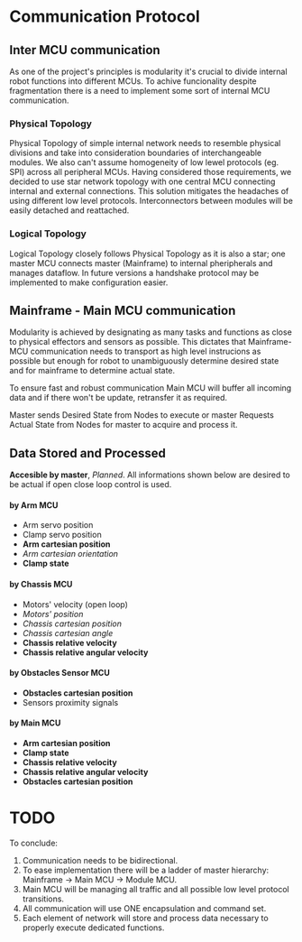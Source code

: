 # Communication Protocol

## Inter MCU communication

As one of the project's principles is modularity it's crucial to divide internal robot functions into different MCUs. To achive funcionality despite fragmentation there is a need to implement some sort of internal MCU communication. 

### Physical Topology

Physical Topology of simple internal network needs to resemble physical divisions and take into consideration boundaries of interchangeable modules. We also can't assume homogeneity of low lewel protocols (eg. SPI) across all peripheral MCUs. Having considered those requirements, we decided to use star network topology with one central MCU connecting internal and external connections. This solution mitigates the headaches of using different low level protocols. Interconnectors between modules will be easily detached and reattached.  

### Logical Topology

Logical Topology closely follows Physical Topology as it is also a star; one master MCU connects master (Mainframe) to internal pheripherals and manages dataflow.
In future versions a handshake protocol may be implemented to make configuration easier.

## Mainframe - Main MCU communication

Modularity is achieved by designating as many tasks and functions as close to physical effectors and sensors as possible. 
This dictates that Mainframe-MCU communication needs to transport as high level instrucions as possible but enough for robot to unambiguously determine desired state and for mainframe to determine actual state.

To ensure fast and robust communication Main MCU will buffer all incoming data and if there won't be update, retransfer it as required.

Master sends Desired State from Nodes to execute or master Requests Actual State from Nodes for master to acquire and process it.

## Data Stored and Processed
**Accesible by master**, _Planned_. All informations shown below are desired to be actual if open close loop control is used.  

#### by Arm MCU

* Arm servo position
* Clamp servo position
* **Arm cartesian position**
* _Arm cartesian orientation_
* **Clamp state**

#### by Chassis MCU

* Motors' velocity (open loop)
* _Motors' position_
* _Chassis cartesian position_
* _Chassis cartesian angle_
* **Chassis relative velocity**
* **Chassis relative angular velocity**

#### by Obstacles Sensor MCU

* **Obstacles cartesian position**
* Sensors proximity signals

#### by Main MCU

* **Arm cartesian position**
* **Clamp state**
* **Chassis relative velocity**
* **Chassis relative angular velocity**
* **Obstacles cartesian position**

# TODO

To conclude:
1. Communication needs to be bidirectional.
2. To ease implementation there will be a ladder of master hierarchy: Mainframe -> Main MCU -> Module MCU.
3. Main MCU will be managing all traffic and all possible low level protocol transitions.
4. All communication will use ONE encapsulation and command set.
5. Each element of network will store and process data necessary to properly execute dedicated functions. 
